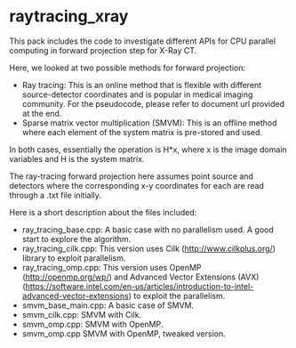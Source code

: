 # raytracing_xray
This pack includes the code to investigate different APIs for CPU parallel computing in forward projection step for X-Ray CT. 

Here, we looked at two possible methods for forward projection:
  - Ray tracing: This is an online method that is flexible with different source-detector coordinates and is popular in medical imaging community. For the pseudocode, please refer to document url provided at the end.
  - Sparse matrix vector multiplication (SMVM): This is an offline method where each element of the system matrix is pre-stored and used. 

In both cases, essentially the operation is H*x, where x is the image domain variables and H is the system matrix.

The ray-tracing forward projection here assumes point source and detectors where the corresponding x-y coordinates for each are read through a .txt file initially.

Here is a short description about the files included:
  - ray_tracing_base.cpp: A basic case with no parallelism used. A good start to explore the algorithm.
  - ray_tracing_cilk.cpp: This version uses Cilk (http://www.cilkplus.org/) library to exploit parallelism.
  - ray_tracing_omp.cpp: This version uses OpenMP (http://openmp.org/wp/) and Advanced Vector Extensions (AVX) (https://software.intel.com/en-us/articles/introduction-to-intel-advanced-vector-extensions) to exploit the parallelism.
  - smvm_base_main.cpp: A basic case of SMVM.
  - smvm_cilk.cpp: SMVM with Cilk.
  - smvm_omp.cpp: SMVM with OpenMP.
  - smvm_omp.cpp SMVM with OpenMP, tweaked version.
